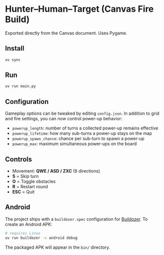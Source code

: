 
# Hunter–Human–Target (Canvas Fire Build)

Exported directly from the Canvas document. Uses Pygame.

## Install
```bash
uv sync
```

## Run
```bash
uv run main.py
```

## Configuration
Gameplay options can be tweaked by editing `config.json`. In addition to grid
and fire settings, you can now control power-up behavior:

- `powerup_length`: number of turns a collected power-up remains effective
- `powerup_lifetime`: how many sub-turns a power-up stays on the map
- `powerup_spawn_chance`: chance per sub-turn to spawn a power-up
- `powerup_max`: maximum simultaneous power-ups on the board

## Controls
- Movement: **QWE / ASD / ZXC** (8 directions)
- **S** = Skip turn
- **O** = Toggle obstacles
- **R** = Restart round
- **ESC** = Quit

## Android
The project ships with a `buildozer.spec` configuration for [Buildozer](https://github.com/kivy/buildozer).
To create an Android APK:

```bash
# requires Linux
uv run buildozer -v android debug
```

The packaged APK will appear in the `bin/` directory.
